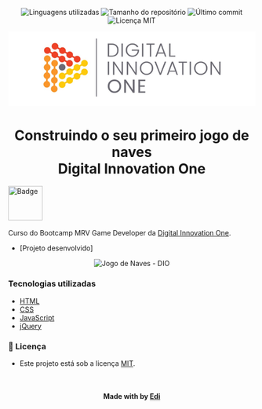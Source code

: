 <!-- Badges session -->
<p align="center">  
  <!-- languages -->
  <img src="https://img.shields.io/github/languages/count/game-de-naves-dio?style=social" alt="Linguagens utilizadas">
  <!-- repo size -->
  <img src="https://img.shields.io/github/repo-size/game-de-naves-dio?style=social" alt="Tamanho do repositório">
  <!-- last commit -->
  <img src="https://img.shields.io/github/last-commit/game-de-naves-dio?style=social" alt="Último commit">
  <!-- licence MIT -->
  <img src="https://img.shields.io/github/license/game-de-naves-dio?style=social" alt="Licença MIT">
</p>

<!--Banner session-->
<p align="center">
  <img src="./src/assets/readme/banner.png" alt="DIO" title="Digital Innovation One">
</p>

<!--About session-->
<h1 align="center">Construindo o seu primeiro jogo de naves<br>Digital Innovation One</h1>

<img src="./src/assets/readme/badge.png" title="Badge" width="70" height="70">

Curso do Bootcamp MRV Game Developer da [Digital Innovation One](https://digitalinnovation.one/).


- [Projeto desenvolvido]

<p align="center"><img src="./src/assets/readme/projeto.gif" title="Jogo de Naves - DIO"></p>

<h3> Tecnologias utilizadas</h3>

- [HTML](https://www.w3schools.com/html/)
- [CSS](https://developer.mozilla.org/pt-BR/docs/Web/CSS)
- [JavaScript](https://developer.mozilla.org/en-US/docs/Web/JavaScript)
- [jQuery](https://jquery.com/)

<!--License session-->
<h3>📝 Licença</h3>

- Este projeto está sob a licença [MIT](./LICENSE).

<!--Bottom session-->
<br><h4 align=center>Made with by <a target="_blank" href="https://smtdor.com.br.app" >Edi</a></h4>